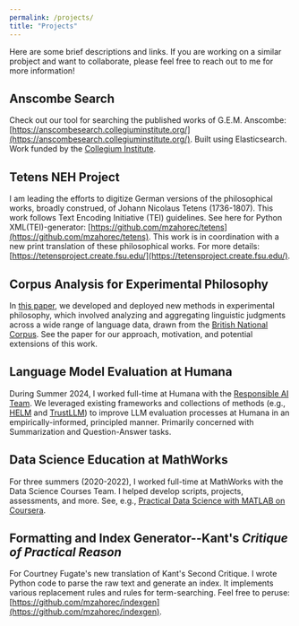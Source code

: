 ```yaml
---
permalink: /projects/
title: "Projects"
---
```


Here are some brief descriptions and links. If you are working on a similar probject and want to collaborate, please feel free to reach out to me for more information!

## Anscombe Search
Check out our tool for searching the published works of G.E.M. Anscombe: [https://anscombesearch.collegiuminstitute.org/](https://anscombesearch.collegiuminstitute.org/). Built using Elasticsearch. Work funded by the [Collegium Institute](https://collegiuminstitute.org/). 

## Tetens NEH Project
I am leading the efforts to digitize German versions of the philosophical works, broadly construed, of Johann Nicolaus Tetens (1736-1807). This work follows Text Encoding Initiative (TEI) guidelines. See here for Python XML(TEI)-generator: [https://github.com/mzahorec/tetens](https://github.com/mzahorec/tetens). This work is in coordination with a new print translation of these philosophical works. For more details: [https://tetensproject.create.fsu.edu/](https://tetensproject.create.fsu.edu/). 

## Corpus Analysis for Experimental Philosophy
In [this paper](http://127.0.0.1:4000/research/#linguistic-corpora-and-ordinary-language-on-the-dispute-between-ryle-and-austin-about-the-use-of-voluntary-involuntary-voluntarily-and-involuntarily), we developed and deployed new methods in experimental philosophy, which involved analyzing and aggregating linguistic judgments across a wide range of language data, drawn from the [British National Corpus](https://www.english-corpora.org/bnc/). See the paper for our approach, motivation, and potential extensions of this work.

## Language Model Evaluation at Humana
During Summer 2024, I worked full-time at Humana with the [Responsible AI Team](https://mostly.ai/data-democratization-podcast/fair-synthetic-data-and-ethical-ai-in-healthcare). We leveraged existing frameworks and collections of methods (e.g., [HELM](https://crfm.stanford.edu/helm/) and [TrustLLM](https://trustllm.eu/)) to improve LLM evaluation processes at Humana in an empirically-informed, principled manner. Primarily concerned with Summarization and Question-Answer tasks.

## Data Science Education at MathWorks
For three summers (2020-2022), I worked full-time at MathWorks with the Data Science Courses Team. I helped develop scripts, projects, assessments, and more. See, e.g., [Practical Data Science with MATLAB on Coursera](https://www.coursera.org/specializations/practical-data-science-matlab). 

## Formatting and Index Generator--Kant's *Critique of Practical Reason*
For Courtney Fugate's new translation of Kant's Second Critique. I wrote Python code to parse the raw text and generate an index. It implements various replacement rules and rules for term-searching. Feel free to peruse: [https://github.com/mzahorec/indexgen](https://github.com/mzahorec/indexgen).
